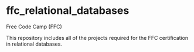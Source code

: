 # ffc_relational_databases
Free Code Camp (FFC)

This repository includes all of the projects required for the FFC certification in relational databases.
